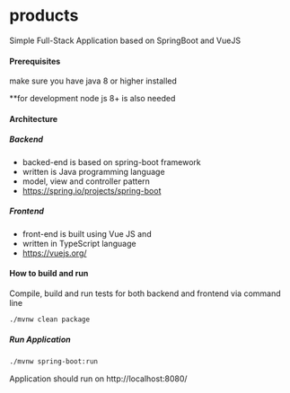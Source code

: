 # products

Simple Full-Stack Application based on SpringBoot and VueJS 

#### Prerequisites

make sure you have java 8 or higher installed

**for development node js 8+ is also needed

#### Architecture

##### Backend

- backed-end is based on spring-boot framework 
- written is Java programming language
- model, view and controller pattern
- https://spring.io/projects/spring-boot

##### Frontend

- front-end is built using Vue JS and 
- written in TypeScript language
- https://vuejs.org/

#### How to build and run

Compile, build and run tests for both backend and frontend via command line

```bash
./mvnw clean package
```

##### Run Application

```bash
./mvnw spring-boot:run
```

Application should run on http://localhost:8080/
